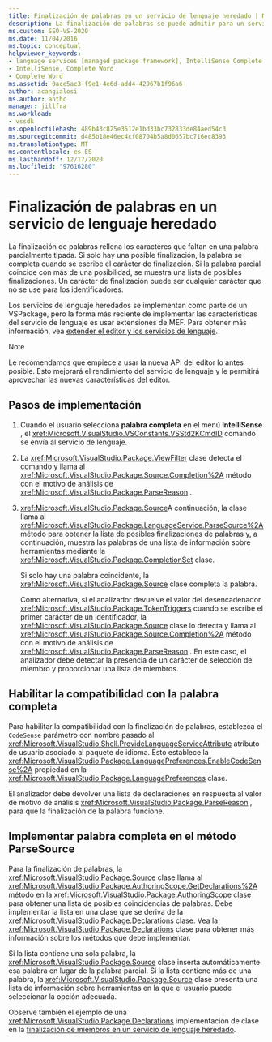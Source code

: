 ```yaml
---
title: Finalización de palabras en un servicio de lenguaje heredado | Microsoft Docs
description: La finalización de palabras se puede admitir para un servicio de lenguaje heredado en el SDK de Visual Studio. Obtenga información sobre cómo se implementan los servicios de lenguaje heredados en un VSPackage.
ms.custom: SEO-VS-2020
ms.date: 11/04/2016
ms.topic: conceptual
helpviewer_keywords:
- language services [managed package framework], IntelliSense Complete Word
- IntelliSense, Complete Word
- Complete Word
ms.assetid: 0ace5ac3-f9e1-4e6d-add4-42967b1f96a6
author: acangialosi
ms.author: anthc
manager: jillfra
ms.workload:
- vssdk
ms.openlocfilehash: 489b43c825e3512e1bd33bc732833de84aed54c3
ms.sourcegitcommit: d485b18e46ec4cf08704b5a8d0657bc716ec8393
ms.translationtype: MT
ms.contentlocale: es-ES
ms.lasthandoff: 12/17/2020
ms.locfileid: "97616280"
---
```

# <a name="word-completion-in-a-legacy-language-service"></a>Finalización de palabras en un servicio de lenguaje heredado
La finalización de palabras rellena los caracteres que faltan en una palabra parcialmente tipada. Si solo hay una posible finalización, la palabra se completa cuando se escribe el carácter de finalización. Si la palabra parcial coincide con más de una posibilidad, se muestra una lista de posibles finalizaciones. Un carácter de finalización puede ser cualquier carácter que no se use para los identificadores.

 Los servicios de lenguaje heredados se implementan como parte de un VSPackage, pero la forma más reciente de implementar las características del servicio de lenguaje es usar extensiones de MEF. Para obtener más información, vea [extender el editor y los servicios de lenguaje](../../extensibility/extending-the-editor-and-language-services.md).

> [!NOTE]
> Le recomendamos que empiece a usar la nueva API del editor lo antes posible. Esto mejorará el rendimiento del servicio de lenguaje y le permitirá aprovechar las nuevas características del editor.

## <a name="implementation-steps"></a>Pasos de implementación

1. Cuando el usuario selecciona **palabra completa** en el menú **IntelliSense** , el <xref:Microsoft.VisualStudio.VSConstants.VSStd2KCmdID> comando se envía al servicio de lenguaje.

2. La <xref:Microsoft.VisualStudio.Package.ViewFilter> clase detecta el comando y llama al <xref:Microsoft.VisualStudio.Package.Source.Completion%2A> método con el motivo de análisis de <xref:Microsoft.VisualStudio.Package.ParseReason> .

3. <xref:Microsoft.VisualStudio.Package.Source>A continuación, la clase llama al <xref:Microsoft.VisualStudio.Package.LanguageService.ParseSource%2A> método para obtener la lista de posibles finalizaciones de palabras y, a continuación, muestra las palabras de una lista de información sobre herramientas mediante la <xref:Microsoft.VisualStudio.Package.CompletionSet> clase.

    Si solo hay una palabra coincidente, la <xref:Microsoft.VisualStudio.Package.Source> clase completa la palabra.

   Como alternativa, si el analizador devuelve el valor del desencadenador <xref:Microsoft.VisualStudio.Package.TokenTriggers> cuando se escribe el primer carácter de un identificador, la <xref:Microsoft.VisualStudio.Package.Source> clase lo detecta y llama al <xref:Microsoft.VisualStudio.Package.Source.Completion%2A> método con el motivo de análisis de <xref:Microsoft.VisualStudio.Package.ParseReason> . En este caso, el analizador debe detectar la presencia de un carácter de selección de miembro y proporcionar una lista de miembros.

## <a name="enabling-support-for-the-complete-word"></a>Habilitar la compatibilidad con la palabra completa
 Para habilitar la compatibilidad con la finalización de palabras, establezca el `CodeSense` parámetro con nombre pasado al <xref:Microsoft.VisualStudio.Shell.ProvideLanguageServiceAttribute> atributo de usuario asociado al paquete de idioma. Esto establece la <xref:Microsoft.VisualStudio.Package.LanguagePreferences.EnableCodeSense%2A> propiedad en la <xref:Microsoft.VisualStudio.Package.LanguagePreferences> clase.

 El analizador debe devolver una lista de declaraciones en respuesta al valor de motivo de análisis <xref:Microsoft.VisualStudio.Package.ParseReason> , para que la finalización de la palabra funcione.

## <a name="implementing-complete-word-in-the-parsesource-method"></a>Implementar palabra completa en el método ParseSource
 Para la finalización de palabras, la <xref:Microsoft.VisualStudio.Package.Source> clase llama al <xref:Microsoft.VisualStudio.Package.AuthoringScope.GetDeclarations%2A> método en la <xref:Microsoft.VisualStudio.Package.AuthoringScope> clase para obtener una lista de posibles coincidencias de palabras. Debe implementar la lista en una clase que se deriva de la <xref:Microsoft.VisualStudio.Package.Declarations> clase. Vea la <xref:Microsoft.VisualStudio.Package.Declarations> clase para obtener más información sobre los métodos que debe implementar.

 Si la lista contiene una sola palabra, la <xref:Microsoft.VisualStudio.Package.Source> clase inserta automáticamente esa palabra en lugar de la palabra parcial. Si la lista contiene más de una palabra, la <xref:Microsoft.VisualStudio.Package.Source> clase presenta una lista de información sobre herramientas en la que el usuario puede seleccionar la opción adecuada.

 Observe también el ejemplo de una <xref:Microsoft.VisualStudio.Package.Declarations> implementación de clase en la [finalización de miembros en un servicio de lenguaje heredado](../../extensibility/internals/member-completion-in-a-legacy-language-service.md).
